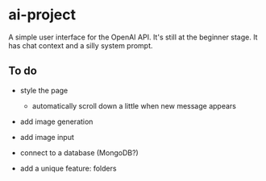 # ai-project

A simple user interface for the OpenAI API. It's still at the beginner stage. It has chat context and a silly system prompt.

## To do

- style the page

    * automatically scroll down a little when new message appears

- add image generation

- add image input

- connect to a database (MongoDB?)

- add a unique feature: folders